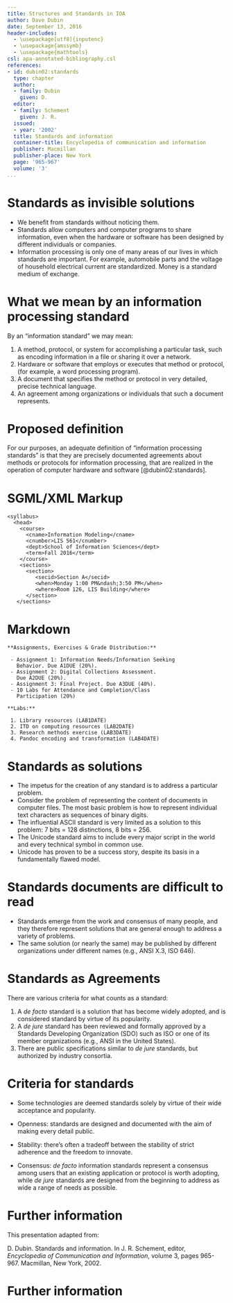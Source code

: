 ```yaml
---
title: Structures and Standards in IOA
author: Dave Dubin
date: September 13, 2016
header-includes:
  - \usepackage[utf8]{inputenc}
  - \usepackage{amssymb}
  - \usepackage{mathtools}
csl: apa-annotated-bibliography.csl
references:
- id: dubin02:standards
  type: chapter
  author:
  - family: Dubin
    given: D.
  editor:
  - family: Schement
    given: J. R.
  issued:
  - year: '2002'
  title: Standards and information
  container-title: Encyclopedia of communication and information
  publisher: Macmillan
  publisher-place: New York
  page: '965-967'
  volume: '3'
...
```


# Standards as invisible solutions

- We benefit from standards without noticing them.
- Standards allow computers and computer programs to share
  information, even when the hardware or software has been designed by
  different individuals or companies.
- Information processing is only one of many areas of our
  lives in which standards are important. For example, automobile
  parts and the voltage of household electrical current
  are standardized. Money is a standard medium of exchange.

# What we mean by an information processing standard

By an “information standard” we may mean:

1.  A method, protocol, or system for accomplishing a
    particular task, such as encoding information in a file or sharing
    it over a network.
2.  Hardware or software that employs or executes that method
    or protocol, (for example, a word processing program).
3.  A document that specifies the method or protocol in very
    detailed, precise technical language.
4.  An agreement among organizations or individuals that such
    a document represents.

# Proposed definition

For our purposes, an adequate
definition of “information processing standards” is that they are
precisely documented agreements about methods or protocols for
information processing, that are realized in the operation of computer
hardware and software [@dubin02:standards].

# SGML/XML Markup

~~~~
<syllabus>
  <head>
    <course>
      <cname>Information Modeling</cname>
      <cnumber>LIS 561</cnumber>
      <dept>School of Information Sciences</dept>
      <term>Fall 2016</term>
    </course>
    <sections>
      <section>
         <secid>Section A</secid>
         <when>Monday 1:00 PM&ndash;3:50 PM</when>
         <where>Room 126, LIS Building</where>
      </section>
   </sections>
~~~~

# Markdown

~~~~
**Assignments, Exercises & Grade Distribution:** 

 - Assignment 1: Information Needs/Information Seeking
   Behavior. Due A1DUE (20%).
 - Assignment 2: Digital Collections Assessment.
   Due A2DUE (20%).
 - Assignment 3: Final Project. Due A3DUE (40%).
 - 10 Labs for Attendance and Completion/Class
   Participation (20%) 

**Labs:**

 1. Library resources (LAB1DATE) 
 2. ITD on computing resources (LAB2DATE)
 3. Research methods exercise (LAB3DATE)
 4. Pandoc encoding and transformation (LAB4DATE) 
~~~~

# Standards as solutions

-   The impetus for the creation of any standard is to address
    a particular problem.
-   Consider the problem of representing the content of
    documents in computer files. The most basic problem is how to
    represent individual text characters as sequences of binary digits.
-   The influential ASCII standard is very limited as a
    solution to this problem: 7 bits = 128 distinctions, 8 bits = 256.
-   The Unicode standard aims to include every major script
    in the world and every technical symbol in common use.
-   Unicode has proven to be a success story, despite its
    basis in a fundamentally flawed model.

# Standards documents are difficult to read

-   Standards emerge from the work and consensus of many
    people, and they therefore represent solutions that are general
    enough to address a variety of problems.
-   The same solution (or nearly the same) may be published
    by different organizations under different names (e.g., ANSI X.3,
    ISO 646).

# Standards as Agreements

There are various criteria for what
counts as a standard:

1.  A *de facto* standard is a solution that has
    become widely adopted, and is considered standard by virtue of
    its popularity.
2.  A *de jure* standard has been reviewed and
    formally approved by a Standards Developing Organization (SDO) such
    as ISO or one of its member organizations (e.g., ANSI in the
    United States).
3.  There are public specifications similar to *de jure*
    standards, but authorized by industry consortia.

# Criteria for standards

-   Some technologies are deemed standards solely by virtue
    of their wide acceptance and popularity.

-   Openness: standards are designed and documented with the
    aim of making every detail public.

-   Stability: there’s often a tradeoff between the stability
    of strict adherence and the freedom to innovate.

-   Consensus: *de facto* information standards
    represent a consensus among users that an existing application or
    protocol is worth adopting, while *de jure* standards
    are designed from the beginning to address as wide a range of needs
    as possible.

# Further information

This presentation adapted from:

D. Dubin. Standards and information. In J. R. Schement, editor,
*Encyclopedia of Communication and Information*, volume 3, pages
965-967. Macmillan, New York, 2002.

# Further information
